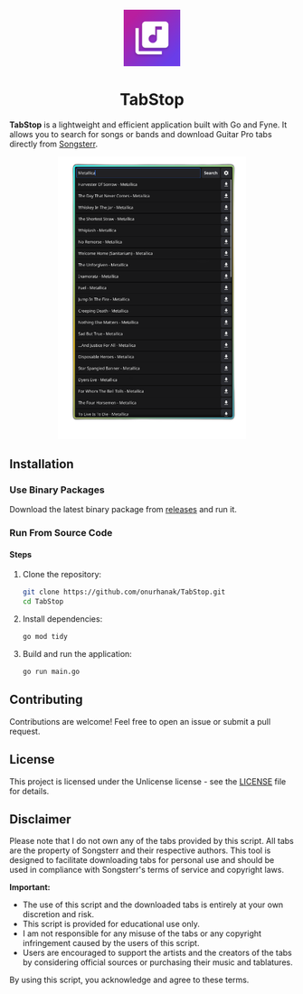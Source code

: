 

<sub>
<p align='center'><img  src="Icon.png" height="100" width="auto"></p>
</sub>
<h1 align="center">TabStop</h1>



**TabStop** is a lightweight and efficient application built with Go and Fyne. It allows you to search for songs or bands and download Guitar Pro tabs directly from [Songsterr](https://www.songsterr.com).

<sub>
<p align='center'><img  src="assets/screenshot.png" height="500" width="auto"></p>
</sub>


## Installation

### Use Binary Packages

Download the latest binary package from [releases](https://github.com/onurhanak/TabStop/releases) and run it.

### Run From Source Code

#### Steps

1. Clone the repository:
    ```sh
    git clone https://github.com/onurhanak/TabStop.git
    cd TabStop
    ```

2. Install dependencies:
    ```sh
    go mod tidy
    ```

3. Build and run the application:
    ```sh
    go run main.go
    ```

## Contributing

Contributions are welcome! Feel free to open an issue or submit a pull request.

## License

This project is licensed under the Unlicense license - see the [LICENSE](LICENSE) file for details.

## Disclaimer

Please note that I do not own any of the tabs provided by this script. All tabs are the property of Songsterr and their respective authors. This tool is designed to facilitate downloading tabs for personal use and should be used in compliance with Songsterr's terms of service and copyright laws.

**Important:**
- The use of this script and the downloaded tabs is entirely at your own discretion and risk.
- This script is provided for educational use only.
- I am not responsible for any misuse of the tabs or any copyright infringement caused by the users of this script.
- Users are encouraged to support the artists and the creators of the tabs by considering official sources or purchasing their music and tablatures.

By using this script, you acknowledge and agree to these terms.
